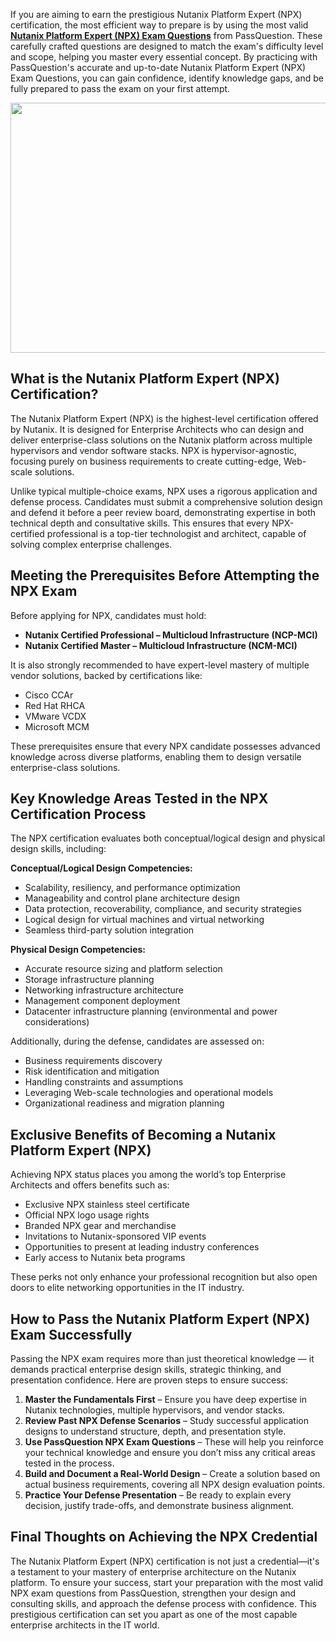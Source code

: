 <p>If you are aiming to earn the prestigious Nutanix Platform Expert (NPX) certification, the most efficient way to prepare is by using the most valid <strong><a href="https://www.passquestion.com/npx.html">Nutanix Platform Expert (NPX) Exam Questions</a></strong> from PassQuestion. These carefully crafted questions are designed to match the exam&#39;s difficulty level and scope, helping you master every essential concept. By practicing with PassQuestion&#39;s accurate and up-to-date Nutanix Platform Expert (NPX) Exam Questions, you can gain confidence, identify knowledge gaps, and be fully prepared to pass the exam on your first attempt.</p>

<p><img alt="" src="https://www.passquestion.com/uploads/pqcom/images/20250814/942291457cd490b51cdd0eb7bb6780cf.jpg" style="height:400px; width:600px" /></p>

<h2><strong>What is the Nutanix Platform Expert (NPX) Certification?</strong></h2>

<p>The Nutanix Platform Expert (NPX) is the highest-level certification offered by Nutanix. It is designed for Enterprise Architects who can design and deliver enterprise-class solutions on the Nutanix platform across multiple hypervisors and vendor software stacks. NPX is hypervisor-agnostic, focusing purely on business requirements to create cutting-edge, Web-scale solutions.</p>

<p>Unlike typical multiple-choice exams, NPX uses a rigorous application and defense process. Candidates must submit a comprehensive solution design and defend it before a peer review board, demonstrating expertise in both technical depth and consultative skills. This ensures that every NPX-certified professional is a top-tier technologist and architect, capable of solving complex enterprise challenges.</p>

<h2><strong>Meeting the Prerequisites Before Attempting the NPX Exam</strong></h2>

<p>Before applying for NPX, candidates must hold:</p>

<ul>
	<li><strong>Nutanix Certified Professional &ndash; Multicloud Infrastructure (NCP-MCI)</strong></li>
	<li><strong>Nutanix Certified Master &ndash; Multicloud Infrastructure (NCM-MCI)</strong></li>
</ul>

<p>It is also strongly recommended to have expert-level mastery of multiple vendor solutions, backed by certifications like:</p>

<ul>
	<li>Cisco CCAr</li>
	<li>Red Hat RHCA</li>
	<li>VMware VCDX</li>
	<li>Microsoft MCM</li>
</ul>

<p>These prerequisites ensure that every NPX candidate possesses advanced knowledge across diverse platforms, enabling them to design versatile enterprise-class solutions.</p>

<h2><strong>Key Knowledge Areas Tested in the NPX Certification Process</strong></h2>

<p>The NPX certification evaluates both conceptual/logical design and physical design skills, including:</p>

<p><strong>Conceptual/Logical Design Competencies:</strong></p>

<ul>
	<li>Scalability, resiliency, and performance optimization</li>
	<li>Manageability and control plane architecture design</li>
	<li>Data protection, recoverability, compliance, and security strategies</li>
	<li>Logical design for virtual machines and virtual networking</li>
	<li>Seamless third-party solution integration</li>
</ul>

<p><strong>Physical Design Competencies:</strong></p>

<ul>
	<li>Accurate resource sizing and platform selection</li>
	<li>Storage infrastructure planning</li>
	<li>Networking infrastructure architecture</li>
	<li>Management component deployment</li>
	<li>Datacenter infrastructure planning (environmental and power considerations)</li>
</ul>

<p>Additionally, during the defense, candidates are assessed on:</p>

<ul>
	<li>Business requirements discovery</li>
	<li>Risk identification and mitigation</li>
	<li>Handling constraints and assumptions</li>
	<li>Leveraging Web-scale technologies and operational models</li>
	<li>Organizational readiness and migration planning</li>
</ul>

<h2><strong>Exclusive Benefits of Becoming a Nutanix Platform Expert (NPX)</strong></h2>

<p>Achieving NPX status places you among the world&rsquo;s top Enterprise Architects and offers benefits such as:</p>

<ul>
	<li>Exclusive NPX stainless steel certificate</li>
	<li>Official NPX logo usage rights</li>
	<li>Branded NPX gear and merchandise</li>
	<li>Invitations to Nutanix-sponsored VIP events</li>
	<li>Opportunities to present at leading industry conferences</li>
	<li>Early access to Nutanix beta programs</li>
</ul>

<p>These perks not only enhance your professional recognition but also open doors to elite networking opportunities in the IT industry.</p>

<h2><strong>How to Pass the Nutanix Platform Expert (NPX) Exam Successfully</strong></h2>

<p>Passing the NPX exam requires more than just theoretical knowledge &mdash; it demands practical enterprise design skills, strategic thinking, and presentation confidence. Here are proven steps to ensure success:</p>

<ol>
	<li><strong>Master the Fundamentals First</strong> &ndash; Ensure you have deep expertise in Nutanix technologies, multiple hypervisors, and vendor stacks.</li>
	<li><strong>Review Past NPX Defense Scenarios</strong> &ndash; Study successful application designs to understand structure, depth, and presentation style.</li>
	<li><strong>Use PassQuestion NPX Exam Questions</strong> &ndash; These will help you reinforce your technical knowledge and ensure you don&rsquo;t miss any critical areas tested in the process.</li>
	<li><strong>Build and Document a Real-World Design</strong> &ndash; Create a solution based on actual business requirements, covering all NPX design evaluation points.</li>
	<li><strong>Practice Your Defense Presentation</strong> &ndash; Be ready to explain every decision, justify trade-offs, and demonstrate business alignment.</li>
</ol>

<h2><strong>Final Thoughts on Achieving the NPX Credential</strong></h2>

<p>The Nutanix Platform Expert (NPX) certification is not just a credential&mdash;it&#39;s a testament to your mastery of enterprise architecture on the Nutanix platform. To ensure your success, start your preparation with the most valid NPX exam questions from PassQuestion, strengthen your design and consulting skills, and approach the defense process with confidence. This prestigious certification can set you apart as one of the most capable enterprise architects in the IT world.</p>

<p><!-- notionvc: f24cfce7-796d-4a6b-b8e2-b040219fa6fa --></p>
